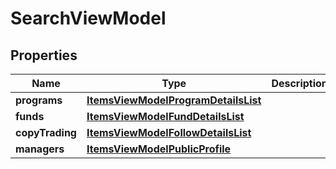 # SearchViewModel

## Properties
Name | Type | Description | Notes
------------ | ------------- | ------------- | -------------
**programs** | [**ItemsViewModelProgramDetailsList**](ItemsViewModelProgramDetailsList.md) |  |  [optional]
**funds** | [**ItemsViewModelFundDetailsList**](ItemsViewModelFundDetailsList.md) |  |  [optional]
**copyTrading** | [**ItemsViewModelFollowDetailsList**](ItemsViewModelFollowDetailsList.md) |  |  [optional]
**managers** | [**ItemsViewModelPublicProfile**](ItemsViewModelPublicProfile.md) |  |  [optional]
